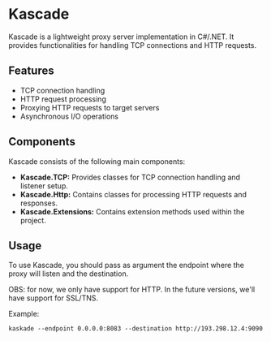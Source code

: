 # Kascade

Kascade is a lightweight proxy server implementation in C#/.NET. It provides functionalities for handling TCP connections and HTTP requests.

## Features

- TCP connection handling
- HTTP request processing
- Proxying HTTP requests to target servers
- Asynchronous I/O operations

## Components

Kascade consists of the following main components:

- **Kascade.TCP:** Provides classes for TCP connection handling and listener setup.
- **Kascade.Http:** Contains classes for processing HTTP requests and responses.
- **Kascade.Extensions:** Contains extension methods used within the project.

## Usage

To use Kascade, you should pass as argument the endpoint where the proxy will listen and the destination.

OBS: for now, we only have support for HTTP. In the future versions, we'll have support for SSL/TNS. 

Example:

```shellscript
kaskade --endpoint 0.0.0.0:8083 --destination http://193.298.12.4:9090
